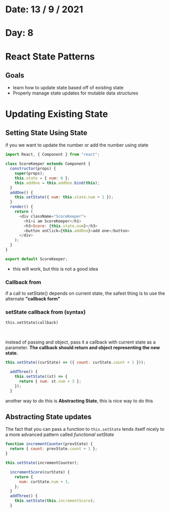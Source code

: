 # Date: 13 / 9 / 2021

# Day: 8

# React State Patterns

## Goals

- learn how to update state based off of existing state
- Properly manage state updates for mutable data structures

# Updating Existing State

## Setting State Using State

if you we want to update the number or add the number using state

```js
import React, { Component } from "react";

class ScoreKeeper extends Component {
  constructor(props) {
    super(props);
    this.state = { num: 0 };
    this.addOne = this.addOne.bind(this);
  }
  addOne() {
    this.setState({ num: this.state.num + 1 });
  }
  render() {
    return (
      <div className="ScoreKeeper">
        <h1>i am ScoreKeeper</h1>
        <h3>Score: {this.state.num}</h3>
        <button onClick={this.addOne}>add one</button>
      </div>
    );
  }
}

export default ScoreKeeper;
```

- this will work, but this is not a good idea

### Callback from

if a call to setState() depends on current state, the safest thing is to use the alternate **"callback form"**

### setState callback from (syntax)

<code>this.setState(callback)</code>

<br>

instead of passing and object, pass it a callback with current state as a parameter.
**The callback should return and object representing the new state.**

```js
this.setState((curState) => ({ count: curState.count + 1 }));
```

```js
  addThree() {
    this.setState((st) => {
      return { num: st.num + 3 };
    });
  }
```

another way to do this is **Abstracting State**, this is nice way to do this

## Abstracting State updates

The fact that you can pass a function to <code>this.setState</code> lends itself nicely to a more advanced pattern called _functional setState_

```js
function incrementCounter(prevState) {
  return { count: prevState.count + 1 };
}

this.setState(incrementCounter);
```

```js
  incrementScore(curState) {
    return {
      num: curState.num + 3,
    };
  }
  addThree() {
    this.setState(this.incrementScore);
  }


```
